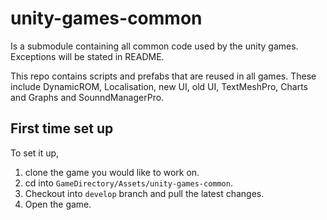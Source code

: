 # unity-games-common
Is a submodule containing all common code used by the unity games. Exceptions will be stated in README.

This repo contains scripts and prefabs that are reused in all games. These include DynamicROM, Localisation, new UI, old UI, TextMeshPro, Charts and Graphs and SounndManagerPro.

## First time set up

To set it up, 
1. clone the game you would like to work on.
2. cd into ` GameDirectory/Assets/unity-games-common `.
3. Checkout into ` develop ` branch and pull the latest changes.
4. Open the game.

